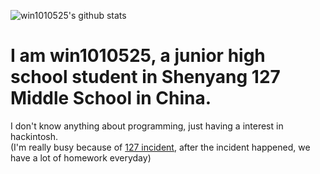![win1010525's github stats](https://github-readme-stats.vercel.app/api?username=win1010525&count_private=true)
# I am win1010525, a junior high school student in Shenyang 127 Middle School in China.
I don't know anything about programming, just having a interest in hackintosh.  
(I'm really busy because of [127 incident](https://www.sohu.com/a/435566993_120051084), after the incident happened, we have a lot of homework everyday)
